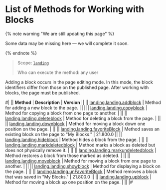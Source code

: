 # List of Methods for Working with Blocks

{% note warning "We are still updating this page" %}

Some data may be missing here — we will complete it soon.

{% endnote %}

> Scope: [`landing`](../../../scopes/permissions.md)
>
> Who can execute the method: any user

Adding a block occurs in the page editing mode. In this mode, the block identifiers differ from those on the published page. After working with blocks, the page must be published.

#|
|| **Method** | **Description** | **Version** ||
|| [landing.landing.addblock](./landing-landing-add-block.md) | Method for adding a new block to the page. | ||
|| [landing.landing.copyblock](./landing-landing-copy-block.md) | Method for copying a block from one page to another. | ||
|| [landing.landing.deleteblock](./landing-landing-delete-block.md) | Method for deleting a block from the page. | ||
|| [landing.landing.downblock](./landing-landing-down-block.md) | Method for moving a block down one position on the page. | ||
|| [landing.landing.favoriteBlock](./landing-landing-favorite-block.md) | Method saves an existing block on the page to "My Blocks." | 21.800.0 ||
|| [landing.landing.hideblock](./landing-landing-hide-block.md) | Method hides a block from the page. | ||
|| [landing.landing.markdeletedblock](./landing-landing-mark-deleted-block.md) | Method marks a block as deleted but does not physically remove it. | ||
|| [landing.landing.markundeletedblock](./landing-landing-mark-undeleted-block.md) | Method restores a block from those marked as deleted. | ||
|| [landing.landing.moveblock](./landing-landing-move-block.md) | Method for moving a block from one page to another. | ||
|| [landing.landing.showblock](./landing-landing-show-block.md) | Method for displaying a block on the page. | ||
|| [landing.landing.unFavoriteBlock](./landing-landing-unfavorite-block.md) | Method removes a block that was saved in "My Blocks." | 21.800.0 ||
|| [landing.landing.upblock](./landing-landing-up-block.md) | Method for moving a block up one position on the page. | ||
|#